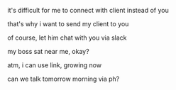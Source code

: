 it's difficult for me to connect with client instead of you

that's why i want to send my client to you

of course, let him chat with you via slack

my boss sat near me, okay?

atm, i can use link, growing now

can we talk tomorrow morning via ph?